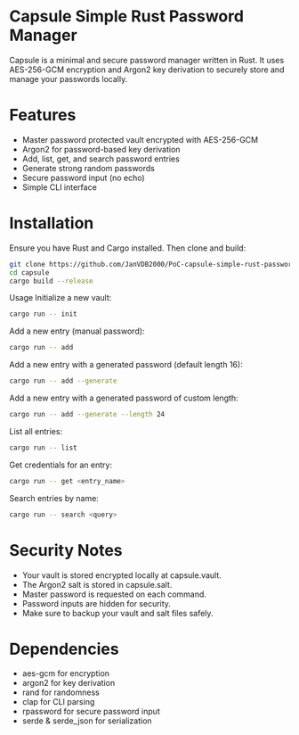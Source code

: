 # Capsule Simple Rust Password Manager
Capsule is a minimal and secure password manager written in Rust. It uses AES-256-GCM encryption and Argon2 key derivation to securely store and manage your passwords locally.

# Features
- Master password protected vault encrypted with AES-256-GCM
- Argon2 for password-based key derivation
- Add, list, get, and search password entries
- Generate strong random passwords
- Secure password input (no echo)
- Simple CLI interface

# Installation
Ensure you have Rust and Cargo installed. Then clone and build:
```bash
git clone https://github.com/JanVDB2000/PoC-capsule-simple-rust-password-manager.git
cd capsule
cargo build --release
```
Usage Initialize a new vault:
```bash
cargo run -- init
```
Add a new entry (manual password):
```bash
cargo run -- add
```
Add a new entry with a generated password (default length 16):
```bash
cargo run -- add --generate
```

Add a new entry with a generated password of custom length:
```bash
cargo run -- add --generate --length 24
```
List all entries:
```bash
cargo run -- list
```
Get credentials for an entry:
```bash
cargo run -- get <entry_name>
```
Search entries by name:
```bash
cargo run -- search <query>
```

# Security Notes
- Your vault is stored encrypted locally at capsule.vault.
- The Argon2 salt is stored in capsule.salt.
- Master password is requested on each command.
- Password inputs are hidden for security.
- Make sure to backup your vault and salt files safely.

# Dependencies
- aes-gcm for encryption
- argon2 for key derivation
- rand for randomness
- clap for CLI parsing
- rpassword for secure password input
- serde & serde_json for serialization
